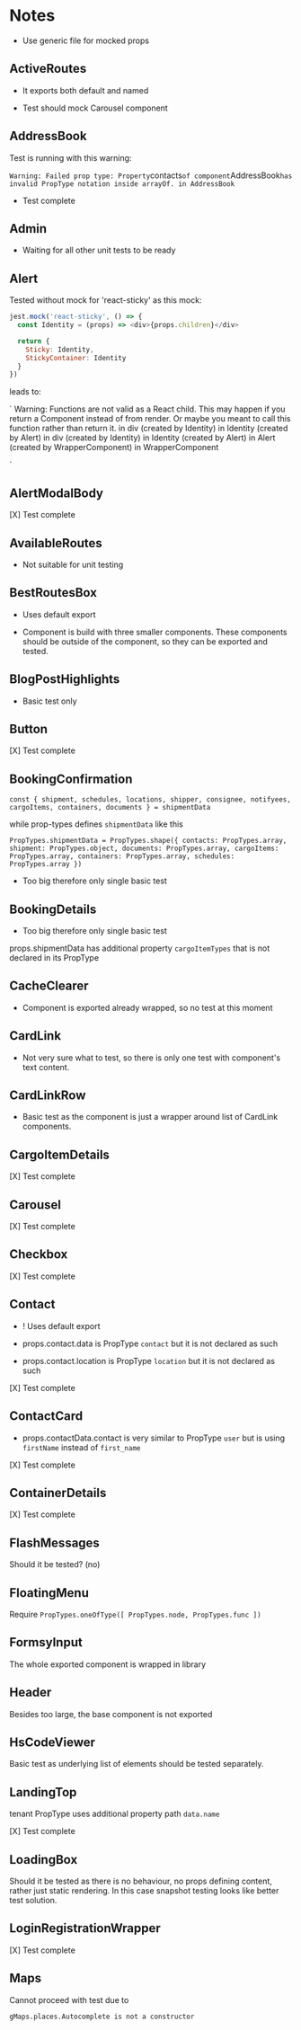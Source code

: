 # Notes

- Use generic file for mocked props

## ActiveRoutes

- It exports both default and named

- Test should mock Carousel component

## AddressBook

Test is running with this warning:

`
Warning: Failed prop type: Property `contacts` of component `AddressBook` has invalid PropType notation inside arrayOf.
        in AddressBook
`

- Test complete

## Admin

- Waiting for all other unit tests to be ready

## Alert

Tested without mock for 'react-sticky' as this mock:

```javascript
jest.mock('react-sticky', () => {
  const Identity = (props) => <div>{props.children}</div>

  return {
    Sticky: Identity,
    StickyContainer: Identity
  }
})
```

leads to:

`
Warning: Functions are not valid as a React child. This may happen if you return a Component instead of <Component /> from render. Or maybe you meant to call this function rather than return it.
        in div (created by Identity)
        in Identity (created by Alert)
        in div (created by Identity)
        in Identity (created by Alert)
        in Alert (created by WrapperComponent)
        in WrapperComponent

`

## AlertModalBody

[X] Test complete

## AvailableRoutes

- Not suitable for unit testing

## BestRoutesBox

- Uses default export

- Component is build with three smaller components. These components should be outside of the component, so they can be exported and tested.

## BlogPostHighlights

- Basic test only

## Button

[X] Test complete

## BookingConfirmation

`
const {
  shipment,
  schedules,
  locations,
  shipper,
  consignee,
  notifyees,
  cargoItems,
  containers,
  documents
} = shipmentData
`

while prop-types defines `shipmentData` like this

`
PropTypes.shipmentData = PropTypes.shape({
  contacts: PropTypes.array,
  shipment: PropTypes.object,
  documents: PropTypes.array,
  cargoItems: PropTypes.array,
  containers: PropTypes.array,
  schedules: PropTypes.array
})
`

- Too big therefore only single basic test

## BookingDetails

- Too big therefore only single basic test

props.shipmentData has additional property `cargoItemTypes` that is not declared in its PropType

## CacheClearer

- Component is exported already wrapped, so no test at this moment

## CardLink

- Not very sure what to test, so there is only one test with component's text content.

## CardLinkRow

- Basic test as the component is just a wrapper around list of CardLink components.

## CargoItemDetails

[X] Test complete

## Carousel

[X] Test complete

## Checkbox

[X] Test complete

## Contact

- ! Uses default export

- props.contact.data is PropType `contact` but it is not declared as such

- props.contact.location is PropType `location` but it is not declared as such

[X] Test complete

## ContactCard

- props.contactData.contact is very similar to PropType `user` but is using `firstName` instead of `first_name`

[X] Test complete

## ContainerDetails

[X] Test complete

## FlashMessages

Should it be tested? (no)

## FloatingMenu 

Require `PropTypes.oneOfType([ PropTypes.node, PropTypes.func ])`

## FormsyInput

The whole exported component is wrapped in library

## Header

Besides too large, the base component is not exported

## HsCodeViewer

Basic test as underlying list of elements should be tested separately.

## LandingTop

tenant PropType uses additional property path `data.name`

[X] Test complete

## LoadingBox

Should it be tested as there is no behaviour, no props defining content, rather just static rendering. In this case snapshot testing looks like better test solution.

## LoginRegistrationWrapper

[X] Test complete

## Maps

Cannot proceed with test due to

`gMaps.places.Autocomplete is not a constructor`